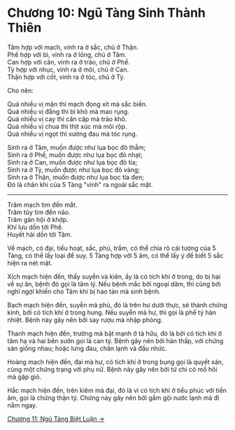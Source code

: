 # Chương 10: Ngũ Tàng Sinh Thành Thiên

Tâm hợp với mạch, vinh ra ở sắc, chủ ở Thận.  
Phế hợp với bì, vinh ra ở lông, chủ ở Tâm.  
Can hợp với cân, vinh ra ở trảo, chủ ở Phế.  
Tỳ hợp với nhục, vinh ra ở môi, chủ ở Can.  
Thận hợp với cốt, vinh ra ở tóc, chủ ở Tỳ.

Cho nên:

Quá nhiều vị mặn thì mạch đọng xít mà sắc biến.  
Quá nhiều vị đắng thì bì khô mà mao rụng.  
Quá nhiều vị cay thì cân cập mà trảo khô.  
Quá nhiều vị chua thì thịt xúc mà môi rộp.  
Quá nhiều vị ngọt thì xương đau mà tóc rụng.

Sinh ra ở Tâm, muốn được như lụa bọc đỏ thẫm;  
Sinh ra ở Phế, muốn được như lụa bọc đỏ nhạt;  
Sinh ra ở Can, muốn được như lụa bọc đỏ tía;  
Sinh ra ở Tỳ, muốn được như lụa bọc đỏ vàng;  
Sinh ra ở Thận, muốn được như lụa bọc tía đen;  
Đó là chân khí của 5 Tàng "vinh" ra ngoài sắc mặt.

***

Trăm mạch tìm đến mắt.  
Trăm tủy tìm đến não.  
Trăm gân hội ở khớp.  
Khí lưu dồn tới Phế.  
Huyết hải dồn tới Tâm.

Về mạch, có đại, tiểu hoạt, sắc, phù, trầm, có thể chia rõ cái tượng của 5 Tàng,
có thể lấy loại để suy. 5 Tàng hợp với 5 âm, có thể lấy ý để biết 5 sắc hiện ra
nét mặt.

Xích mạch hiện đến, thấy suyễn và kiên, ấy là có tích khí ở trong, do bị hại về
sự ăn, bệnh đó gọi là tâm lý. Nếu bệnh mắc bởi ngoại dâm, thì cũng bởi nghĩ ngợi
khiến cho Tâm khí bị hao tán mà sinh bệnh.

Bạch mạch hiện đến, suyễn mà phù, đó là trên hư dưới thực, sẽ thành chứng kinh,
bởi có tích khí ở trong hung. Nếu suyễn mà hư, thì gọi là phế tý hàn nhiệt. Bệnh
này gây nên bởi say rượu mà nhập phòng.

Thanh mạch hiện đến, trường mà bật mạnh ở tả hữu, đó là bởi có tích khí ở tâm hạ
và hai bên sườn gọi là can tý. Bệnh gây nên bởi hàn thấp, với chứng sán giống
nhau; hoặc lưng đau, chân lạnh và đầu nhức.

Hoàng mạch hiện đến, đại mà hư, có tích khí ở trong bụng gọi là quyết sán, cùng
một chứng trạng với phụ nữ. Bệnh này gây nên bởi tứ chi có mồ hôi mà gặp gió.

Hắc mạch hiện đến, trên kiêm mà đại, đó là vì có tích khí ở tiểu phúc với tiền
âm, gọi là chứng thận tý. Chứng này gây nên bởi gắm gội nước lạnh mà đi nằm ngay.

[Chương 11: Ngũ Tàng Biệt Luận &rarr;](https://github.com/semiarthanoian/sach-y-dich/blob/master/contents/11-ngu-tang-biet-luan.md)
